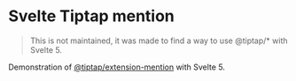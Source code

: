 # Svelte Tiptap mention

> This is not maintained, it was made to find a way to use @tiptap/* with Svelte 5.

Demonstration of [@tiptap/extension-mention](https://tiptap.dev/docs/editor/extensions/nodes/mention) with Svelte 5.

